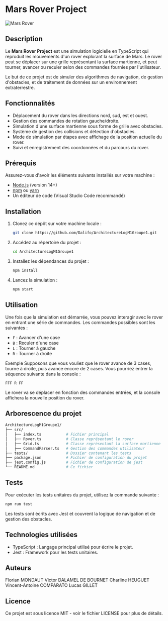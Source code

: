 # Mars Rover Project

![Mars Rover](https://lejournal.cnrs.fr/sites/default/files/styles/visuel_principal/public/assets/images/perseverance_mars_vp.jpg)

## Description

Le **Mars Rover Project** est une simulation logicielle en TypeScript qui reproduit les mouvements d'un rover explorant la surface de Mars. Le rover peut se déplacer sur une grille représentant la surface martienne, et peut tourner, avancer ou reculer selon des commandes fournies par l'utilisateur. 

Le but de ce projet est de simuler des algorithmes de navigation, de gestion d'obstacles, et de traitement de données sur un environnement extraterrestre.

## Fonctionnalités

- Déplacement du rover dans les directions nord, sud, est et ouest.
- Gestion des commandes de rotation gauche/droite.
- Simulation d'une surface martienne sous forme de grille avec obstacles.
- Système de gestion des collisions et détection d'obstacles.
- Mode de simulation par étapes avec affichage de la position actuelle du rover.
- Suivi et enregistrement des coordonnées et du parcours du rover.

## Prérequis

Assurez-vous d'avoir les éléments suivants installés sur votre machine :

- [Node.js](https://nodejs.org/) (version 14+)
- [npm](https://www.npmjs.com/) ou [yarn](https://yarnpkg.com/)
- Un éditeur de code (Visual Studio Code recommandé)

## Installation

1. Clonez ce dépôt sur votre machine locale :

   ```bash
   git clone https://github.com/Dalifo/ArchitectureLogM1Groupe1.git
   ```
   
2. Accédez au répertoire du projet :
    ```bash
    cd ArchitectureLogM1Groupe1
    ```

3. Installez les dépendances du projet :

    ```bash
    npm install
    ```

4. Lancez la simulation :
    ```bash
    npm start
    ```

## Utilisation
Une fois que la simulation est démarrée, vous pouvez interagir avec le rover en entrant une série de commandes. Les commandes possibles sont les suivantes :

- ```F``` : Avancer d'une case
- ```B``` : Reculer d'une case
- ```L``` : Tourner à gauche
- ```R``` : Tourner à droite

Exemple
Supposons que vous vouliez que le rover avance de 3 cases, tourne à droite, puis avance encore de 2 cases. Vous pourriez entrer la séquence suivante dans la console :

```nginx
FFF R FF
```

Le rover va se déplacer en fonction des commandes entrées, et la console affichera la nouvelle position du rover.

## Arborescence du projet
```bash
ArchitectureLogM1Groupe1/
├── src/
│   ├── index.ts           # Fichier principal
│   ├── Rover.ts           # Classe représentant le rover
│   ├── Grid.ts            # Classe représentant la surface martienne
│   ├── CommandParser.ts   # Gestion des commandes utilisateur
├── tests/                 # Dossier contenant les tests
├── package.json           # Fichier de configuration du projet
├── jest.config.js         # Fichier de configuration de jest
└── README.md              # Ce fichier
```

## Tests
Pour exécuter les tests unitaires du projet, utilisez la commande suivante :

```bash
npm run test
```
Les tests sont écrits avec Jest et couvrent la logique de navigation et de gestion des obstacles.

## Technologies utilisées
- TypeScript : Langage principal utilisé pour écrire le projet.
- Jest : Framework pour les tests unitaires.


## Auteurs
Florian MONDAUT
Victor DALAMEL DE BOURNET
Charline HEUGUET
Vincent-Antoine COMPARATO
Lucas GILLET

## Licence
Ce projet est sous licence MIT - voir le fichier LICENSE pour plus de détails.